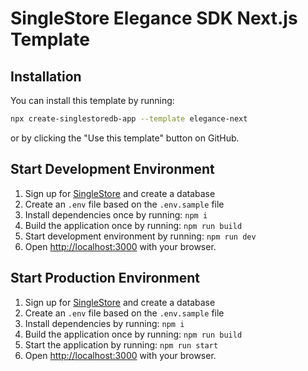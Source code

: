 # SingleStore Elegance SDK Next.js Template

## Installation

You can install this template by running:

```sh
npx create-singlestoredb-app --template elegance-next
```

or by clicking the "Use this template" button on GitHub.

## Start Development Environment

1. Sign up for [SingleStore](https://www.singlestore.com/) and create a database
2. Create an `.env` file based on the `.env.sample` file
3. Install dependencies once by running: `npm i`
4. Build the application once by running: `npm run build`
5. Start development environment by running: `npm run dev`
6. Open [http://localhost:3000](http://localhost:3000) with your browser.

## Start Production Environment

1. Sign up for [SingleStore](https://www.singlestore.com/) and create a database
2. Create an `.env` file based on the `.env.sample` file
3. Install dependencies by running: `npm i`
4. Build the application once by running: `npm run build`
5. Start the application by running: `npm run start`
6. Open [http://localhost:3000](http://localhost:3000) with your browser.
